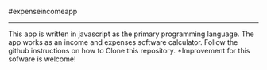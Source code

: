 #expenseincomeapp

*******************
This app  is written in javascript as the primary programming language.
The app works as an income and expenses software calculator.
Follow the github instructions on how to Clone this repository. 
*Improvement for this sofware is welcome!
